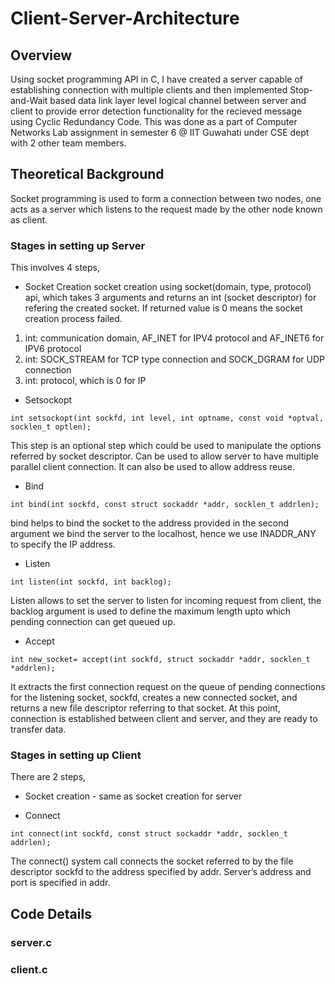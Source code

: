 # Client-Server-Architecture


## Overview

Using socket programming API in C, I have created a server capable of establishing connection with multiple clients and then implemented
Stop-and-Wait based data link layer level logical channel between server and client to provide error detection functionality for the recieved 
message using Cyclic Redundancy Code.
This was done as a part of Computer Networks Lab assignment in semester 6 @ IIT Guwahati under CSE dept with 2 other team members.



## Theoretical Background

Socket programming is used to form a connection between two nodes, one acts as a server which listens to the request made by the other node known as client.
 
### Stages in setting up Server
This involves 4 steps, 
* Socket Creation
socket creation using socket(domain, type, protocol) api, which takes 3 arguments and returns an int (socket descriptor) for refering the created socket. If returned value is 0 means the socket creation process failed.
1) int: communication domain, AF_INET for IPV4 protocol and AF_INET6 for IPV6 protocol
2) int: SOCK_STREAM for TCP type connection and SOCK_DGRAM for UDP connection
3) int: protocol, which is 0 for IP

* Setsockopt
```
int setsockopt(int sockfd, int level, int optname, const void *optval, socklen_t optlen);
```
This step is an optional step which could be used to manipulate the options referred by socket descriptor. Can be used to allow server to  have multiple parallel client connection. It can also be used to allow address reuse.


* Bind

``` 
int bind(int sockfd, const struct sockaddr *addr, socklen_t addrlen);
```
bind helps to bind the socket to the address provided in the second argument we bind the server to the localhost, hence we use INADDR_ANY to specify the IP address.                      


* Listen

```
int listen(int sockfd, int backlog);
```
Listen allows to set the server to listen for incoming request from client, the backlog argument is used to define the maximum length upto which pending connection can get queued up.


* Accept

```
int new_socket= accept(int sockfd, struct sockaddr *addr, socklen_t *addrlen);
```
It extracts the first connection request on the queue of pending connections for the listening socket, sockfd, creates a new connected socket, and returns a new file descriptor referring to that socket. At this point, connection is established between client and server, and they are ready to transfer data.

### Stages in setting up Client

There are 2 steps, 
* Socket creation - same as socket creation for server

* Connect
```
int connect(int sockfd, const struct sockaddr *addr, socklen_t addrlen);
```
The connect() system call connects the socket referred to by the file descriptor sockfd to the address specified by addr. Server’s address and port is specified in addr.

## Code Details


### server.c



### client.c

